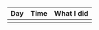 | Day  | Time | What I did |
|--------|------|-----------------------------------------------|
|   |     |               |
